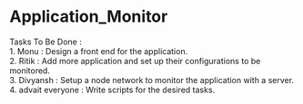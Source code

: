 # Application_Monitor 

Tasks To Be Done :  \
    1. Monu : Design a front end for the application. \
    2. Ritik : Add more application and set up their configurations to be monitored. \
    3. Divyansh : Setup a node network to monitor the application with a server. \
    4. advait everyone : Write scripts for the desired tasks.